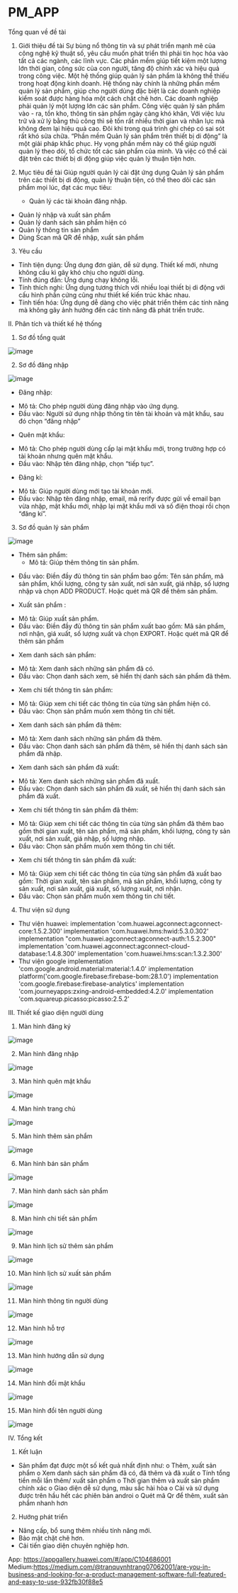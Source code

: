 # PM_APP
Tổng quan về đề tài
1.	Giới thiệu đề tài
Sự bùng nổ thông tin và sự phát triển mạnh mẽ của công nghệ kỹ thuật số, yêu cầu muốn phát triển thì phải tin học hóa vào tất cả các ngành, các lĩnh vực. Các phần mềm giúp tiết kiệm một lượng lớn thời gian, công sức của con người, tăng độ chính xác và hiệu quả trong công việc. Một hệ thống giúp quản lý sản phẩm là không thể thiếu trong hoạt động kinh doanh. Hệ thống này chính là những phần mềm quản lý sản phẩm, giúp cho người dùng đặc biệt là các doanh nghiệp kiểm soát được hàng hóa một cách chặt chẽ hơn. 
Các doanh nghiệp phải quản lý một lượng lớn các sản phẩm. Công việc quản lý sản phẩm vào - ra, tồn kho, thông tin sản phẩm ngày càng khó khăn, Với việc lưu trữ và xử lý bằng thủ công thì sẽ tốn rất nhiều thời gian và nhân lực mà không đem lại hiệu quả cao. Đôi khi trong quá trình ghi chép có sai sót rất khó sửa chữa.
 “Phần mềm Quản lý sản phẩm trên thiết bị di động” là một giải pháp khắc phục. Hy vọng phần mềm này có thể giúp người quản lý theo dõi, tổ chức tốt các sản phẩm của mình. Và việc có thể cài đặt trên các thiết bị di động giúp việc quản lý thuận tiện hơn.

2.	Mục tiêu đề tài
Giúp người quản lý cài đặt ứng dụng Quản lý sản phẩm trên các thiết bị di động, quản lý thuận tiện, có thể theo dõi các sản phẩm mọi lúc, đạt các mục tiêu:
	- Quản lý các tài khoản đăng nhập.
- Quản lý nhập và xuất sản phẩm 
- Quản lý danh sách sản phẩm hiện có
- Quản lý thông tin sản phẩm
- Dùng Scan mã QR để nhập, xuất sản phẩm
3.	Yêu cầu
- Tính tiện dụng: Ứng dụng đơn giản, dễ sử dụng. Thiết kế mới, nhưng không cầu kì gây khó chịu cho người dùng.
- Tính đúng đắn: Ứng dụng chạy không lỗi.
- Tính thích nghi: Ứng dụng tương thích với nhiều loại thiết bị di động với cấu hình phần cứng cũng như thiết kế kiến trúc khác nhau.
- Tính tiến hóa: Ứng dụng dễ dàng cho việc phát triển thêm các tính năng mà không gây ảnh hưởng đến các tính năng đã phát triển trước.


II.	Phân tích và thiết kế hệ thống
1.	Sơ đồ tổng quát

![image](https://user-images.githubusercontent.com/114860203/210166624-f23db14a-edfe-4cce-ae84-560d5e8f9c57.png)

2.	Sơ đồ đăng nhập

![image](https://user-images.githubusercontent.com/114860203/210166651-034a3dc6-65f4-4a43-a340-dec2af38bb79.png)

-	Đăng nhập:
+ Mô tả: Cho phép người dùng đăng nhập vào ứng dụng.
+ Đầu vào: Người sử dụng nhập thông tin tên tài khoản và mật khẩu, sau đó chọn “đăng nhập”

-	Quên mật khẩu:
+ Mô tả: Cho phép người dùng cấp lại mật khẩu mới, trong trường hợp có tài khoản nhưng quên mật khẩu.
+ Đầu vào: Nhập tên đăng nhập, chọn “tiếp tục”.

-	Đăng kí:
+ Mô tả: Giúp người dùng mới tạo tài khoản mới.
+ Đầu vào: Nhập tên đăng nhập, email, mã rerify được gửi về email bạn vừa nhập, mật khẩu mới, nhập lại mật khẩu mới và số điện thoại rồi chọn “đăng kí”.

 
3.	Sơ đồ quản lý sản phẩm

 ![image](https://user-images.githubusercontent.com/114860203/210166664-6bad13d0-d069-4874-a13b-4df29c2957ca.png)


-	 Thêm sản phẩm:
     + Mô tả: Giúp thêm thông tin sản phẩm.
+ Đầu vào: Điền đầy đủ thông tin sản phẩm bao gồm: Tên sản phẩm, mã sản phẩm, khối lượng, công ty sản xuất, nơi sản xuất, giá nhập, số lượng nhập và chọn ADD PRODUCT. Hoặc quét mã QR để thêm sản phẩm.

-	Xuất sản phẩm :
+ Mô tả: Giúp xuất sản phẩm.
+ Đầu vào: Điền đầy đủ thông tin sản phẩm xuất bao gồm: Mã sản phẩm, nơi nhận, giá xuất, số lượng xuất và chọn EXPORT. Hoặc quét mã QR để thêm sản phẩm

-	Xem danh sách sản phẩm:
+ Mô tả: Xem danh sách những sản phẩm đã có.
+ Đầu vào: Chọn danh sách xem, sẽ hiển thị danh sách sản phẩm đã thêm.

-	Xem chi tiết thông tin sản phẩm:
+ Mô tả: Giúp xem chi tiết các thông tin của từng sản phẩm hiện có.
+ Đầu vào: Chọn sản phẩm muốn xem thông tin chi tiết.

-	Xem danh sách sản phẩm đã thêm:
+ Mô tả: Xem danh sách những sản phẩm đã thêm.
+ Đầu vào: Chọn danh sách sản phẩm đã thêm, sẽ hiển thị danh sách sản phẩm đã nhập.

-	Xem danh sách sản phẩm đã xuất:
+ Mô tả: Xem danh sách những sản phẩm đã xuất.
+ Đầu vào: Chọn danh sách sản phẩm đã xuất, sẽ hiển thị danh sách sản phẩm đã xuất. 

-	Xem chi tiết thông tin sản phẩm đã thêm:
+ Mô tả: Giúp xem chi tiết các thông tin của từng sản phẩm đã thêm bao gồm thời gian xuất, tên sản phẩm, mã sản phẩm, khối lượng, công ty sản xuất, nơi sản xuất, giá nhập, số lượng nhập.
+ Đầu vào: Chọn sản phẩm muốn xem thông tin chi tiết.

-	Xem chi tiết thông tin sản phẩm đã xuất:
+ Mô tả: Giúp xem chi tiết các thông tin của từng sản phẩm đã xuất bao gồm: Thời gian xuất, tên sản phẩm, mã sản phẩm, khối lượng, công ty sản xuất, nơi sản xuất, giá xuất, số lượng xuất, nơi nhận.
+ Đầu vào: Chọn sản phẩm muốn xem thông tin chi tiết.

4.	Thư viện sử dụng

-	Thư viện huawei:
implementation 'com.huawei.agconnect:agconnect-core:1.5.2.300' implementation 'com.huawei.hms:hwid:5.3.0.302' 
implementation "com.huawei.agconnect:agconnect-auth:1.5.2.300" implementation 'com.huawei.agconnect:agconnect-cloud-database:1.4.8.300' 
implementation 'com.huawei.hms:scan:1.3.2.300'
-	Thư viện google
implementation 'com.google.android.material:material:1.4.0'
implementation platform('com.google.firebase:firebase-bom:28.1.0')
implementation 'com.google.firebase:firebase-analytics'
implementation 'com.journeyapps:zxing-android-embedded:4.2.0'
implementation 'com.squareup.picasso:picasso:2.5.2'

 
III.	 Thiết kế giao diện người dùng
1.	Màn hình đăng ký

 ![image](https://user-images.githubusercontent.com/114860203/210166674-b6c08637-ae96-4d8d-936d-b724b6330f98.png)

2.	Màn hình đăng nhập

 ![image](https://user-images.githubusercontent.com/114860203/210166678-b36c26c0-0c67-4a4e-b991-b84f09dc4d20.png)

 
3.	Màn hình quên mật khẩu

![image](https://user-images.githubusercontent.com/114860203/210166681-702f6dec-8a14-4243-862b-0e1abf942b3b.png)

 
 
4.	Màn hình trang chủ

![image](https://user-images.githubusercontent.com/114860203/210166699-c270ee20-f69d-42f7-b24e-06cf8374bb83.png)

 
5.	Màn hình thêm sản phẩm

 ![image](https://user-images.githubusercontent.com/114860203/210166703-28f55bd5-12fc-444b-baa1-13baec486fe5.png)

 
6.	Màn hình bán sản phẩm

![image](https://user-images.githubusercontent.com/114860203/210166707-de9e567b-14b1-4721-a811-c0387bbeb78e.png)

 
 
7.	Màn hình danh sách sản phẩm

 ![image](https://user-images.githubusercontent.com/114860203/210166711-e6513b46-7476-45fe-be33-d32a28608c41.png)

 
8.	Màn hình chi tiết sản phẩm

 ![image](https://user-images.githubusercontent.com/114860203/210166713-11dff436-7133-4ae7-aeaf-187194931ffa.png)

 
9.	Màn hình lịch sử thêm sản phẩm

 ![image](https://user-images.githubusercontent.com/114860203/210166722-b054d047-64c8-4815-8826-5c83cb5fd28a.png)

 
10.	Màn hình lịch sử xuất sản phẩm

![image](https://user-images.githubusercontent.com/114860203/210166728-8e7c4a57-72f3-4b8a-a1a9-eba69941409a.png)

 
11.	Màn hình thông tin người dùng

 ![image](https://user-images.githubusercontent.com/114860203/210166734-3557d9d4-1abd-4eb9-b84c-db9b2b6264eb.png)

 
12.	Màn hình hỗ trợ

![image](https://user-images.githubusercontent.com/114860203/210166740-b70f9619-8032-417e-959c-99cc4a923c4f.png)

 
13.	Màn hình hướng dẫn sử dụng

 ![image](https://user-images.githubusercontent.com/114860203/210166745-c65ec3f5-0a1c-4bd7-b31b-9fafe4438865.png)


14.	Màn hình đổi mật khẩu

![image](https://user-images.githubusercontent.com/114860203/210166751-e01d30cc-db77-4ed0-8d3b-5ad5666eacd4.png)

 
 
15.	Màn hình đổi tên người dùng

![image](https://user-images.githubusercontent.com/114860203/210166752-255fbd41-4b63-4665-bb6a-fb39a3291324.png)

 
IV.	Tổng kết
1.	Kết luận
-	Sản phẩm đạt được một số kết quả nhất định như:
o	Thêm, xuất sản phẩm
o	Xem danh sách sản phẩm đã có, đã thêm và đã xuất
o	Tính tổng tiền mỗi lần thêm/ xuất sản phẩm
o	Thời gian thêm và xuất sản phẩm chính xác
o	Giao diện dễ sử dụng, màu sắc hài hòa
o	Cài và sử dụng được trên hầu hết các phiên bản androi
o	Quét mã Qr để thêm, xuất sản phẩm nhanh hơn
2.	Hướng phát triển
- Nâng cấp, bổ sung thêm nhiều tính năng mới.
- Bảo mật chặt chẽ hơn.
- Cải tiến giao diện chuyên nghiệp hơn.

App: https://appgallery.huawei.com/#/app/C104686001
Medium:https://medium.com/@tranquynhtrang07062001/are-you-in-business-and-looking-for-a-product-management-software-full-featured-and-easy-to-use-932fb30f88e5
